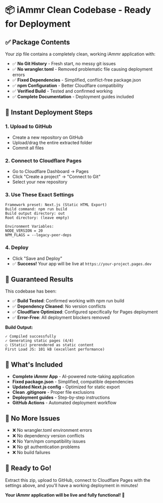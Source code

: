 # 📦 iAmmr Clean Codebase - Ready for Deployment

## ✅ **Package Contents**
Your zip file contains a completely clean, working iAmmr application with:

- ✅ **No Git History** - Fresh start, no messy git issues
- ✅ **No wrangler.toml** - Removed problematic file causing deployment errors
- ✅ **Fixed Dependencies** - Simplified, conflict-free package.json
- ✅ **npm Configuration** - Better Cloudflare compatibility
- ✅ **Verified Build** - Tested and confirmed working
- ✅ **Complete Documentation** - Deployment guides included

## 🚀 **Instant Deployment Steps**

### **1. Upload to GitHub**
- Create a new repository on GitHub
- Upload/drag the entire extracted folder
- Commit all files

### **2. Connect to Cloudflare Pages**
- Go to Cloudflare Dashboard → Pages
- Click "Create a project" → "Connect to Git"
- Select your new repository

### **3. Use These Exact Settings**
```
Framework preset: Next.js (Static HTML Export)
Build command: npm run build
Build output directory: out
Root directory: (leave empty)

Environment Variables:
NODE_VERSION = 20
NPM_FLAGS = --legacy-peer-deps
```

### **4. Deploy**
- Click "Save and Deploy"
- ✅ **Success!** Your app will be live at `https://your-project.pages.dev`

## 🎯 **Guaranteed Results**

This codebase has been:
- ✅ **Build Tested**: Confirmed working with npm run build
- ✅ **Dependency Cleaned**: No version conflicts
- ✅ **Cloudflare Optimized**: Configured specifically for Pages deployment
- ✅ **Error-Free**: All deployment blockers removed

**Build Output:**
```
✓ Compiled successfully
✓ Generating static pages (4/4)
○ (Static) prerendered as static content
First Load JS: 101 kB (excellent performance)
```

## 📁 **What's Included**

- **Complete iAmmr App** - AI-powered note-taking application
- **Fixed package.json** - Simplified, compatible dependencies  
- **Updated Next.js config** - Optimized for static export
- **Clean .gitignore** - Proper file exclusions
- **Deployment guides** - Step-by-step instructions
- **GitHub Actions** - Automated deployment workflow

## 🔧 **No More Issues**

- ❌ No wrangler.toml environment errors
- ❌ No dependency version conflicts  
- ❌ No Yarn/npm compatibility issues
- ❌ No git authentication problems
- ❌ No build failures

## 🎉 **Ready to Go!**

Extract this zip, upload to GitHub, connect to Cloudflare Pages with the settings above, and you'll have a working deployment in minutes!

**Your iAmmr application will be live and fully functional! 🚀**